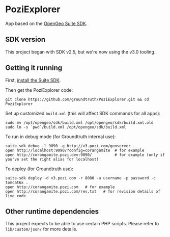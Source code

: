 # PoziExplorer

App based on the [OpenGeo Suite SDK](http://opengeo.org/technology/sdk/).

## SDK version

This project began with SDK v2.5, but we're now using the v3.0 tooling.

## Getting it running

First, [install the Suite SDK](http://suite.opengeo.org/opengeo-docs/apps/clientsdk.html#sdk-installation).

Then get the PoziExplorer code:

    git clone https://github.com/groundtruth/PoziExplorer.git && cd PoziExplorer

Set up customized `build.xml` (this will affect SDK commands for all apps):

    sudo mv /opt/opengeo/sdk/build.xml /opt/opengeo/sdk/build.xml.old
    sudo ln -s `pwd`/build.xml /opt/opengeo/sdk/build.xml

To run in debug mode (for Groundtruth internal use):

    suite-sdk debug -l 9090 -g http://v3.pozi.com/geoserver .
    open http://localhost:9090/?config=corangamite  # for example
    open http://corangamite.pozi.dev:9090/          # for example (only if you've set the right alias for localhost)

To deploy (for Groundtruth use):

    suite-sdk deploy -d v3.pozi.com -r 8080 -u username -p password -c tomcat6x .
    open http://corangamite.pozi.com   # for example
    open http://corangamite.pozi.com/rev.txt   # for revision details of live code

## Other runtime dependencies

This project expects to be able to use certain PHP scripts.
Please refer to `lib/custom/json/` for more details.

